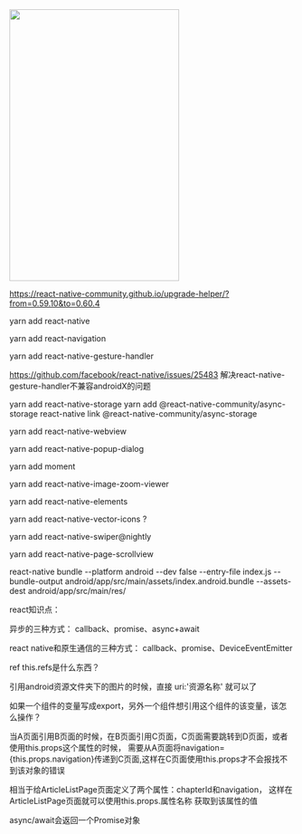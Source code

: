 <img src="https://github.com/AnyWayGobin/iReading/blob/master/screenshot/main_page_1.jpg" width="300" height="480" alert="main_page_1"/>





https://react-native-community.github.io/upgrade-helper/?from=0.59.10&to=0.60.4

yarn add react-native

yarn add react-navigation

yarn add react-native-gesture-handler

https://github.com/facebook/react-native/issues/25483  解决react-native-gesture-handler不兼容androidX的问题

yarn add react-native-storage
yarn add @react-native-community/async-storage
react-native link @react-native-community/async-storage

yarn add react-native-webview

yarn add react-native-popup-dialog

yarn add moment

yarn add react-native-image-zoom-viewer

yarn add react-native-elements

yarn add react-native-vector-icons ?

yarn add react-native-swiper@nightly

yarn add react-native-page-scrollview


react-native bundle --platform android --dev false --entry-file index.js --bundle-output android/app/src/main/assets/index.android.bundle --assets-dest android/app/src/main/res/


react知识点：

异步的三种方式：
callback、promise、async+await

react native和原生通信的三种方式：
callback、promise、DeviceEventEmitter

ref this.refs是什么东西？

引用android资源文件夹下的图片的时候，直接 uri:'资源名称' 就可以了

如果一个组件的变量写成export，另外一个组件想引用这个组件的该变量，该怎么操作？

当A页面引用B页面的时候，在B页面引用C页面，C页面需要跳转到D页面，或者使用this.props这个属性的时候，
需要从A页面将navigation={this.props.navigation}传递到C页面,这样在C页面使用this.props才不会报找不到该对象的错误

<ArticleListPage chapterId={value.id} navigation={this.props.navigation}/>  相当于给ArticleListPage页面定义了两个属性：chapterId和navigation，
这样在ArticleListPage页面就可以使用this.props.属性名称 获取到该属性的值

async/await会返回一个Promise对象